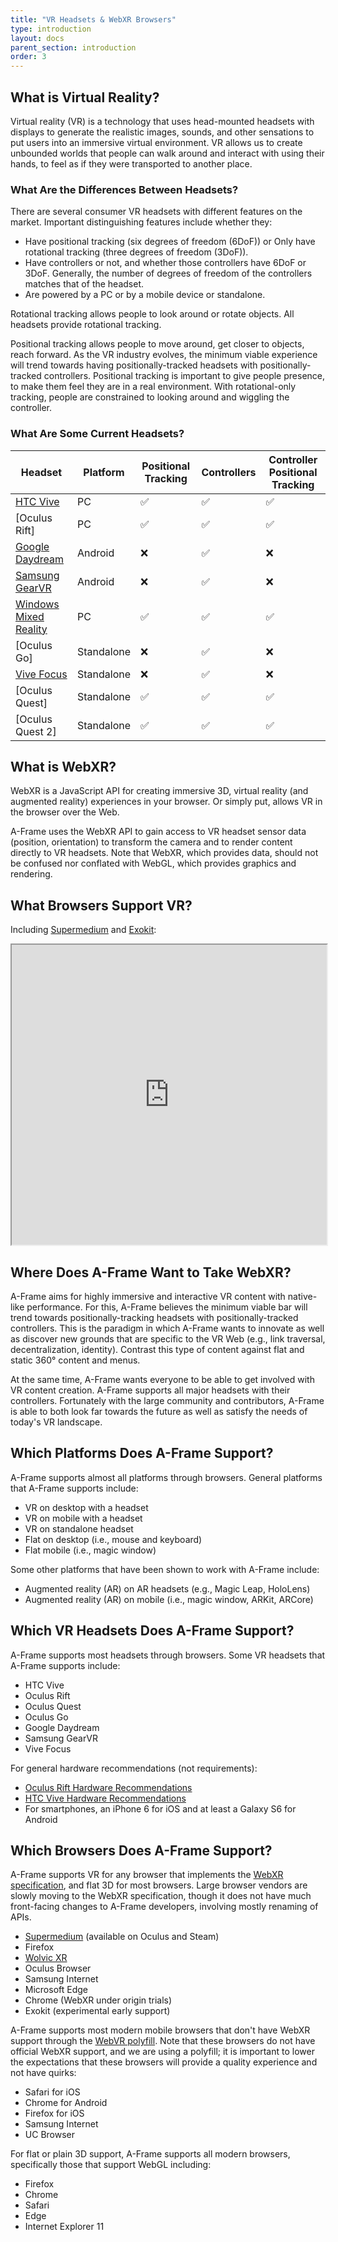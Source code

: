 ```yaml
---
title: "VR Headsets & WebXR Browsers"
type: introduction
layout: docs
parent_section: introduction
order: 3
---
```


[w3c]: https://immersive-web.github.io/webxr/

<!--toc-->

## What is Virtual Reality?

Virtual reality (VR) is a technology that uses head-mounted headsets with
displays to generate the realistic images, sounds, and other sensations to put
users into an immersive virtual environment. VR allows us to create unbounded
worlds that people can walk around and interact with using their hands, to feel
as if they were transported to another place.

### What Are the Differences Between Headsets?

There are several consumer VR headsets with different features on the market.
Important distinguishing features include whether they:

- Have positional tracking (six degrees of freedom (6DoF)) or
  Only have rotational tracking (three degrees of freedom (3DoF)).
- Have controllers or not, and whether those controllers have 6DoF
  or 3DoF. Generally, the number of degrees of freedom of the controllers
  matches that of the headset.
- Are powered by a PC or by a mobile device or standalone.

Rotational tracking allows people to look around or rotate objects. All
headsets provide rotational tracking.

Positional tracking allows people to move around, get closer to objects, reach
forward. As the VR industry evolves, the minimum viable experience will trend
towards having positionally-tracked headsets with positionally-tracked
controllers. Positional tracking is important to give people presence, to make
them feel they are in a real environment. With rotational-only tracking, people
are constrained to looking around and wiggling the controller.

### What Are Some Current Headsets?

[HTC Vive]: https://www.vive.com/
[Oculus headsets]: https://www.oculus.com/
[Google Daydream]: https://vr.google.com/daydream/
[Samsung GearVR]: http://www.samsung.com/global/galaxy/gear-vr/
[Windows Mixed Reality]: https://developer.microsoft.com/en-us/windows/mixed-reality/
[Vive Focus]: https://enterprise.vive.com/us/vivefocus/

| Headset                 | Platform   | Positional Tracking | Controllers        | Controller Positional Tracking |
|-------------------------|------------|---------------------|--------------------|--------------------------------|
| [HTC Vive]              | PC         | :white_check_mark:  | :white_check_mark: | :white_check_mark:             |
| [Oculus Rift]           | PC         | :white_check_mark:  | :white_check_mark: | :white_check_mark:             |
| [Google Daydream]       | Android    | :x:                 | :white_check_mark: | :x:                            |
| [Samsung GearVR]        | Android    | :x:                 | :white_check_mark: | :x:                            |
| [Windows Mixed Reality] | PC         | :white_check_mark:  | :white_check_mark: | :white_check_mark:             |
| [Oculus Go]             | Standalone | :x:                 | :white_check_mark: | :x:                            |
| [Vive Focus]            | Standalone | :x:                 | :white_check_mark: | :x:                            |
| [Oculus Quest]            | Standalone | :white_check_mark:  | :white_check_mark: | :white_check_mark:             |
| [Oculus Quest 2]            | Standalone | :white_check_mark:  | :white_check_mark: | :white_check_mark:             |

## What is WebXR?

WebXR is a JavaScript API for creating immersive 3D, virtual reality (and augmented reality)
experiences in your browser. Or simply put, allows VR in the browser over the
Web.

A-Frame uses the WebXR API to gain access to VR headset sensor data (position,
orientation) to transform the camera and to render content directly to VR
headsets. Note that WebXR, which provides data, should not be confused nor
conflated with WebGL, which provides graphics and rendering.

## What Browsers Support VR?

Including [Supermedium](https://supermedium.com) and
[Exokit](https://github.com/exokitxr/exokit):

<iframe src="https://caniuse.com/#search=webxr" height="480px" width="100%"></iframe>

## Where Does A-Frame Want to Take WebXR?

A-Frame aims for highly immersive and interactive VR content with native-like
performance. For this, A-Frame believes the minimum viable bar will trend
towards positionally-tracking headsets with positionally-tracked controllers.
This is the paradigm in which A-Frame wants to innovate as well as discover new
grounds that are specific to the VR Web (e.g., link traversal,
decentralization, identity). Contrast this type of content against flat and
static 360&deg; content and menus.

At the same time, A-Frame wants everyone to be able to get involved with VR
content creation. A-Frame supports all major headsets with their controllers.
Fortunately with the large community and contributors, A-Frame is able to both
look far towards the future as well as satisfy the needs of today's VR
landscape.

## Which Platforms Does A-Frame Support?

A-Frame supports almost all platforms through browsers. General platforms that
A-Frame supports include:

- VR on desktop with a headset
- VR on mobile with a headset
- VR on standalone headset
- Flat on desktop (i.e., mouse and keyboard)
- Flat mobile (i.e., magic window)

Some other platforms that have been shown to work with A-Frame include:

- Augmented reality (AR) on AR headsets (e.g., Magic Leap, HoloLens)
- Augmented reality (AR) on mobile (i.e., magic window, ARKit, ARCore)

## Which VR Headsets Does A-Frame Support?

A-Frame supports most headsets through browsers. Some VR headsets that A-Frame
supports include:

- HTC Vive
- Oculus Rift
- Oculus Quest
- Oculus Go
- Google Daydream
- Samsung GearVR
- Vive Focus

For general hardware recommendations (not requirements):

- [Oculus Rift Hardware Recommendations](https://www.oculus.com/en-us/oculus-ready-pcs/)
- [HTC Vive Hardware Recommendations](https://www.vive.com/us/ready/)
- For smartphones, an iPhone 6 for iOS and at least a Galaxy S6 for Android

## Which Browsers Does A-Frame Support?

A-Frame supports VR for any browser that implements the [WebXR
specification][w3c], and flat 3D for most browsers. Large browser vendors are
slowly moving to the WebXR specification, though it does not have much
front-facing changes to A-Frame developers, involving mostly renaming of APIs.

- [Supermedium](https://www.supermedium.com) (available on Oculus and Steam)
- Firefox
- [Wolvic XR](https://wolvic.com/en/)
- Oculus Browser
- Samsung Internet
- Microsoft Edge
- Chrome (WebXR under origin trials)
- Exokit (experimental early support)

[webvrpolyfill]: https://github.com/googlevr/webvr-polyfill

A-Frame supports most modern mobile browsers that don't have WebXR support
through the [WebVR polyfill][webvrpolyfill]. Note that these browsers do not
have official WebXR support, and we are using a polyfill; it is important to
lower the expectations that these browsers will provide a quality experience
and not have quirks:

- Safari for iOS
- Chrome for Android
- Firefox for iOS
- Samsung Internet
- UC Browser

For flat or plain 3D support, A-Frame supports all modern browsers,
specifically those that support WebGL including:

- Firefox
- Chrome
- Safari
- Edge
- Internet Explorer 11
